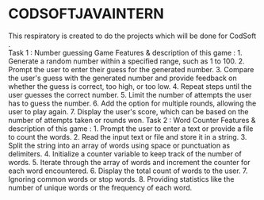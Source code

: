 # CODSOFTJAVAINTERN
This respiratory is created to do the projects which will be done for CodSoft .  
 Task 1 : Number guessing Game
   Features & description of this game :
    1. Generate a random number within a specified range, such as 1 to 100.
    2. Prompt the user to enter their guess for the generated number.
    3. Compare the user's guess with the generated number and provide feedback on whether the guess is correct, too high, or too low.
    4. Repeat steps until the user guesses the correct number.
    5. Limit the number of attempts the user has to guess the number.
    6. Add the option for multiple rounds, allowing the user to play again.
    7. Display the user's score, which can be based on the number of attempts taken or rounds won.
 Task 2 : Word Counter
   Features & description of this game :
     1. Prompt the user to enter a text or provide a file to count the words.
     2. Read the input text or file and store it in a string.
     3. Split the string into an array of words using space or punctuation as delimiters.
     4. Initialize a counter variable to keep track of the number of words.
     5. Iterate through the array of words and increment the counter for each word encountered.
     6. Display the total count of words to the user.
     7. Ignoring common words or stop words.
     8. Providing statistics like the number of unique words or the frequency of each word.

